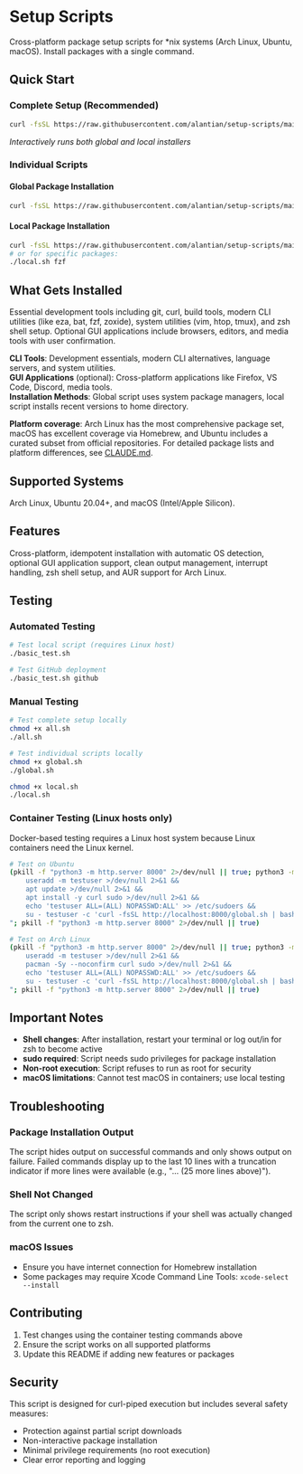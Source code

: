 # Setup Scripts

Cross-platform package setup scripts for *nix systems (Arch Linux, Ubuntu, macOS). Install packages with a single command.

## Quick Start

### Complete Setup (Recommended)
```bash
curl -fsSL https://raw.githubusercontent.com/alantian/setup-scripts/main/all.sh | bash
```
*Interactively runs both global and local installers*

### Individual Scripts

#### Global Package Installation
```bash
curl -fsSL https://raw.githubusercontent.com/alantian/setup-scripts/main/global.sh | bash
```

#### Local Package Installation
```bash
curl -fsSL https://raw.githubusercontent.com/alantian/setup-scripts/main/local.sh | bash
# or for specific packages:
./local.sh fzf
```

## What Gets Installed

Essential development tools including git, curl, build tools, modern CLI utilities (like eza, bat, fzf, zoxide), system utilities (vim, htop, tmux), and zsh shell setup. Optional GUI applications include browsers, editors, and media tools with user confirmation.

**CLI Tools**: Development essentials, modern CLI alternatives, language servers, and system utilities.  
**GUI Applications** (optional): Cross-platform applications like Firefox, VS Code, Discord, media tools.  
**Installation Methods**: Global script uses system package managers, local script installs recent versions to home directory.

**Platform coverage**: Arch Linux has the most comprehensive package set, macOS has excellent coverage via Homebrew, and Ubuntu includes a curated subset from official repositories. For detailed package lists and platform differences, see [CLAUDE.md](CLAUDE.md#package-organization).

## Supported Systems

Arch Linux, Ubuntu 20.04+, and macOS (Intel/Apple Silicon).

## Features

Cross-platform, idempotent installation with automatic OS detection, optional GUI application support, clean output management, interrupt handling, zsh shell setup, and AUR support for Arch Linux.

## Testing

### Automated Testing
```bash
# Test local script (requires Linux host)
./basic_test.sh

# Test GitHub deployment  
./basic_test.sh github
```

### Manual Testing
```bash
# Test complete setup locally
chmod +x all.sh
./all.sh

# Test individual scripts locally
chmod +x global.sh
./global.sh

chmod +x local.sh
./local.sh
```

### Container Testing (Linux hosts only)
Docker-based testing requires a Linux host system because Linux containers need the Linux kernel.

```bash
# Test on Ubuntu
(pkill -f "python3 -m http.server 8000" 2>/dev/null || true; python3 -m http.server 8000 & docker run -it --rm --network host ubuntu:latest bash -c "
    useradd -m testuser >/dev/null 2>&1 && 
    apt update >/dev/null 2>&1 && 
    apt install -y curl sudo >/dev/null 2>&1 && 
    echo 'testuser ALL=(ALL) NOPASSWD:ALL' >> /etc/sudoers &&
    su - testuser -c 'curl -fsSL http://localhost:8000/global.sh | bash'
"; pkill -f "python3 -m http.server 8000" 2>/dev/null || true)

# Test on Arch Linux  
(pkill -f "python3 -m http.server 8000" 2>/dev/null || true; python3 -m http.server 8000 & docker run -it --rm --network host archlinux:latest bash -c "
    useradd -m testuser >/dev/null 2>&1 && 
    pacman -Sy --noconfirm curl sudo >/dev/null 2>&1 && 
    echo 'testuser ALL=(ALL) NOPASSWD:ALL' >> /etc/sudoers &&
    su - testuser -c 'curl -fsSL http://localhost:8000/global.sh | bash'
"; pkill -f "python3 -m http.server 8000" 2>/dev/null || true)
```

## Important Notes

- **Shell changes**: After installation, restart your terminal or log out/in for zsh to become active
- **sudo required**: Script needs sudo privileges for package installation
- **Non-root execution**: Script refuses to run as root for security
- **macOS limitations**: Cannot test macOS in containers; use local testing

## Troubleshooting

### Package Installation Output
The script hides output on successful commands and only shows output on failure. Failed commands display up to the last 10 lines with a truncation indicator if more lines were available (e.g., "... (25 more lines above)").

### Shell Not Changed
The script only shows restart instructions if your shell was actually changed from the current one to zsh.

### macOS Issues
- Ensure you have internet connection for Homebrew installation
- Some packages may require Xcode Command Line Tools: `xcode-select --install`

## Contributing

1. Test changes using the container testing commands above
2. Ensure the script works on all supported platforms
3. Update this README if adding new features or packages

## Security

This script is designed for curl-piped execution but includes several safety measures:
- Protection against partial script downloads
- Non-interactive package installation
- Minimal privilege requirements (no root execution)
- Clear error reporting and logging